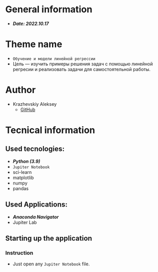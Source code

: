 # General information
  - ***Date: 2022.10.17***

# Theme name

  - `Обучение и модели линейной регрессии`
  - Цель — изучить примеры решения задач с помощью линейной регресии и реализовать задачи для самостоятельной работы.

# Author
  - Krazhevskiy Aleksey
    - [GitHub](https://github.com/alekseykrazhev)<br>
		
# Tecnical information

## Used tecnologies:

  - ***Python (3.9)***
  - `Jupiter Notebook`
  - sci-learn
  - matplotlib
  - numpy
  - pandas
	
## Used Applications:

  - ***Anaconda Navigator***
  - Jupiter Lab

## Starting up the application

### Instruction

  - Just open any `Jupiter Notebook` file.
	 
